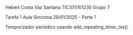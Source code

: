Hebert Costa Vaz Santana
TIC370101235
Grupo 7

Tarefa 1 Aula Síncrona 29/01/2025 - Parte 1

Temporizador periódico  usando add_repeating_timer_ms()
